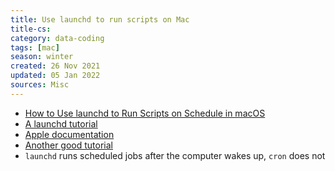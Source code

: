 ```yaml
---
title: Use launchd to run scripts on Mac
title-cs: 
category: data-coding
tags: [mac]
season: winter
created: 26 Nov 2021
updated: 05 Jan 2022
sources: Misc
---
```


- [How to Use launchd to Run Scripts on Schedule in macOS](https://www.maketecheasier.com/use-launchd-run-scripts-on-schedule-macos/)
- [A launchd tutorial](https://www.launchd.info/)
- [Apple documentation](https://developer.apple.com/library/archive/documentation/MacOSX/Conceptual/BPSystemStartup/Chapters/CreatingLaunchdJobs.html)
- [Another good tutorial](https://mayeu.me/post/how-to-trigger-any-action-when-a-file-or-folder-changes-on-macos-on-the-cheap/)
- `launchd` runs scheduled jobs after the computer wakes up, `cron` does not